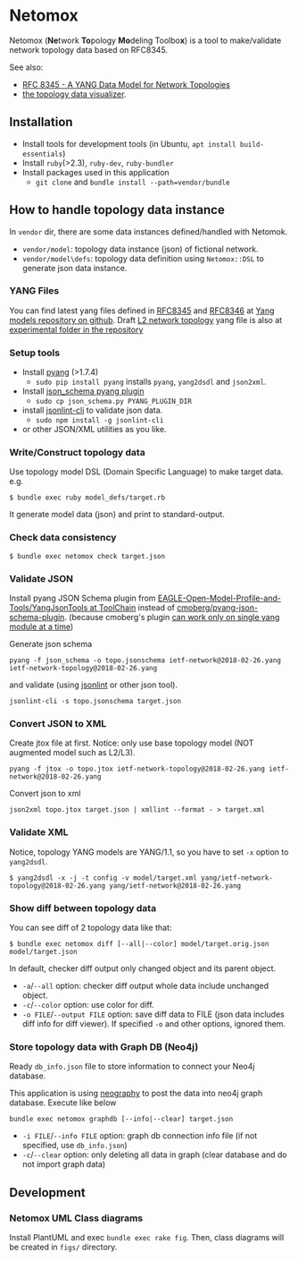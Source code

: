# Netomox

Netomox (**Ne**twork **To**pology **Mo**deling Toolbo**x**) is a tool to make/validate network topology data based on RFC8345.

See also:
* [RFC 8345 \- A YANG Data Model for Network Topologies](https://datatracker.ietf.org/doc/rfc8345/)
* [the topology data visualizer](https://github.com/corestate55/nwmodel-exercise).

## Installation

* Install tools for development tools (in Ubuntu, `apt install build-essentials`)
* Install `ruby`(>2.3), `ruby-dev`, `ruby-bundler`
* Install packages used in this application
  * `git clone` and `bundle install --path=vendor/bundle`

<!--

Add this line to your application's Gemfile:

```ruby
gem 'netomox'
```

And then execute:

    $ bundle

Or install it yourself as:

    $ gem install netomox

-->

## How to handle topology data instance

In `vendor` dir, there are some data instances defined/handled with Netomok.

* `vendor/model`: topology data instance (json) of fictional network.
* `vendor/model\defs`: topology data definition using `Netomox::DSL` to generate json data instance.

### YANG Files

You can find latest yang files defined in [RFC8345](https://www.rfc-editor.org/info/rfc8345
) and [RFC8346](https://www.rfc-editor.org/info/rfc8346) at [Yang models repository on github](https://github.com/YangModels/yang/tree/master/standard/ietf/RFC). Draft [L2 network topology](https://datatracker.ietf.org/doc/draft-ietf-i2rs-yang-l2-network-topology/) yang file is also at [experimental folder in the repository](https://github.com/YangModels/yang/tree/master/experimental/ietf-extracted-YANG-modules)

### Setup tools

* Install [pyang](https://github.com/mbj4668/pyang) (>1.7.4)
  * `sudo pip install pyang` installs `pyang`, `yang2dsdl` and `json2xml`.
* Install [json_schema pyang plugin](https://github.com/OpenNetworkingFoundation/EAGLE-Open-Model-Profile-and-Tools/tree/ToolChain/YangJsonTools)
  * `sudo cp json_schema.py PYANG_PLUGIN_DIR`
* install [jsonlint-cli](https://github.com/marionebl/jsonlint-cli) to validate json data.
  * `sudo npm install -g jsonlint-cli`
* or other JSON/XML utilities as you like.


### Write/Construct topology data

Use topology model DSL (Domain Specific Language) to make target data.
e.g.
```
$ bundle exec ruby model_defs/target.rb
```
It generate model data (json) and print to standard-output.

### Check data consistency
```
$ bundle exec netomox check target.json
```

### Validate JSON

Install pyang JSON Schema plugin from [EAGLE\-Open\-Model\-Profile\-and\-Tools/YangJsonTools at ToolChain](https://github.com/OpenNetworkingFoundation/EAGLE-Open-Model-Profile-and-Tools/tree/ToolChain/YangJsonTools) instead of [cmoberg/pyang\-json\-schema\-plugin](https://github.com/cmoberg/pyang-json-schema-plugin). (because cmoberg's plugin [can work only on single yang module at a time](https://github.com/cmoberg/pyang-json-schema-plugin/issues/4))

Generate json schema
```
pyang -f json_schema -o topo.jsonschema ietf-network@2018-02-26.yang ietf-network-topology@2018-02-26.yang
```
and validate (using [jsonlint](https://www.npmjs.com/package/jsonlint-cli) or other json tool).
```
jsonlint-cli -s topo.jsonschema target.json
```

### Convert JSON to XML

Create jtox file at first.
Notice: only use base topology model (NOT augmented model such as L2/L3).
```
pyang -f jtox -o topo.jtox ietf-network-topology@2018-02-26.yang ietf-network@2018-02-26.yang
```

Convert json to xml
```
json2xml topo.jtox target.json | xmllint --format - > target.xml
```

### Validate XML

Notice, topology YANG models are YANG/1.1, so you have to set `-x` option to `yang2dsdl`.
```
$ yang2dsdl -x -j -t config -v model/target.xml yang/ietf-network-topology@2018-02-26.yang yang/ietf-network@2018-02-26.yang
```

### Show diff between topology data

You can see diff of 2 topology data like that:
```
$ bundle exec netomox diff [--all|--color] model/target.orig.json model/target.json
```
In default, checker diff output only changed object and its parent object.

* `-a`/`--all` option: checker diff output whole data include unchanged object.
* `-c`/`--color` option: use color for diff.
* `-o FILE`/`--output FILE` option: save diff data to FILE (json data includes diff info for diff viewer).
If specified `-o` and other options, ignored them.

### Store topology data with Graph DB (Neo4j)

Ready `db_info.json` file to store information to connect your Neo4j database.

This application is using [neography](https://github.com/maxdemarzi/neography) to post the data into neo4j graph database.
Execute like below
```
bundle exec netomox graphdb [--info|--clear] target.json
```
* `-i FILE`/`--info FILE` option: graph db connection info file (if not specified, use `db_info.json`)
* `-c`/`--clear` option: only deleting all data in graph (clear database and do not import graph data)

## Development

### Netomox UML Class diagrams

Install PlantUML and exec `bundle exec rake fig`. Then, class diagrams will be created in `figs/` directory.

